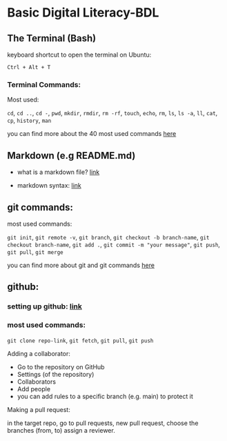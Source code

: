 # Basic Digital Literacy-BDL

## The Terminal (Bash)

keyboard shortcut to open the terminal on Ubuntu:

```text
Ctrl + Alt + T 
```

### Terminal Commands:

Most used:

`cd`,  `cd ..`,  `cd -`,  `pwd`,  `mkdir`,  `rmdir`,  `rm -rf`,  `touch`,  `echo`,  `rm`,  `ls`,  `ls -a`, `ll`,  `cat`,  `cp`,  `history`,  `man`

you can find more about the 40 most used commands [here](https://www.hostinger.com/tutorials/linux-commands)


## Markdown (e.g README.md)

- what is a markdown file? [link](https://fileinfo.com/extension/markdown#:~:text=What%20is%20a%20MARKDOWN%20file,%2C%20headers%2C%20etc)


- markdown syntax: [link](https://www.markdownguide.org/basic-syntax/)


## git commands:

most used commands:

`git init`,  `git remote -v`,  `git branch`,  `git checkout -b branch-name`,  `git checkout branch-name`,  `git add .`,  `git commit -m "your message"`,  `git push`,  `git pull`,  `git merge`

you can find more about git and git commands [here](https://zarkom.notion.site/zarkom/Introduction-to-Git-ac396a0697704709a12b6a0e545db049)


## github:

### setting up github: [link](https://github.com/Web-Dev-Codi/GitHub-Initial-Setup)

### most used commands:

`git clone repo-link`,  `git fetch`,  `git pull`,  `git push`

Adding a collaborator: 

- Go to the repository on GitHub
- Settings (of the repository)
- Collaborators
- Add people
- you can add rules to a specific branch (e.g. main) to protect it

Making a pull request:

in the target repo, go to pull requests, new pull request, choose the branches (from, to) assign a reviewer.


